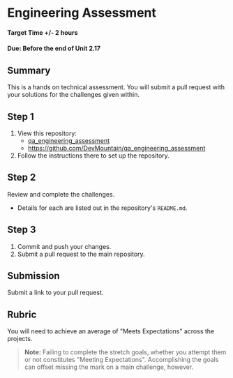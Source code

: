 # Engineering Assessment

#### Target Time +/- 2 hours

#### **Due:** Before the end of Unit 2.17

## Summary

This is a hands on technical assessment. You will submit a pull request with
your solutions for the challenges given within.

## Step 1

1. View this repository:
   - <a href="https://github.com/DevMountain/qa_engineering_assessment" target="\_blank">qa_engineering_assessment</a>
   - https://github.com/DevMountain/qa_engineering_assessment
1. Follow the instructions there to set up the repository.

## Step 2

Review and complete the challenges.

- Details for each are listed out in the repository's `README.md`.

## Step 3

1. Commit and push your changes.
1. Submit a pull request to the main repository.

## Submission

Submit a link to your pull request.

## Rubric

You will need to achieve an average of "Meets Expectations" across the projects.

> **Note:** Failing to complete the stretch goals, whether you attempt them or
> not constitutes "Meeting Expectations". Accomplishing the goals can offset
> missing the mark on a main challenge, however.
